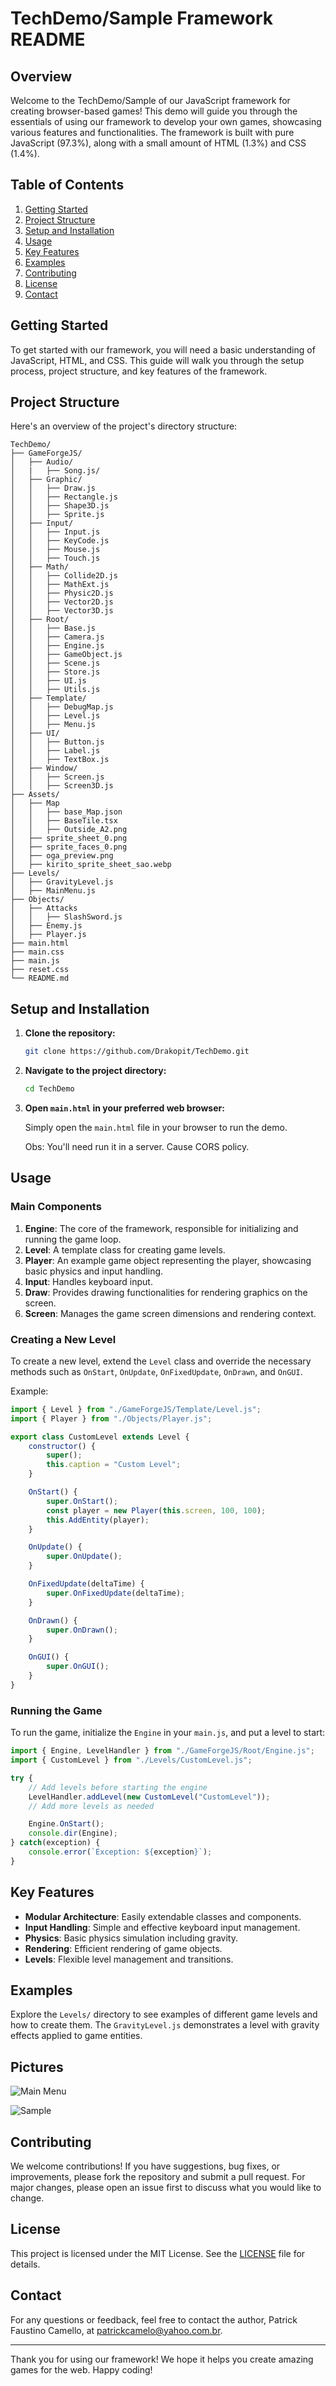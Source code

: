 # TechDemo/Sample Framework README

## Overview

Welcome to the TechDemo/Sample of our JavaScript framework for creating browser-based games! This demo will guide you through the essentials of using our framework to develop your own games, showcasing various features and functionalities. The framework is built with pure JavaScript (97.3%), along with a small amount of HTML (1.3%) and CSS (1.4%).

## Table of Contents

1. [Getting Started](#getting-started)
2. [Project Structure](#project-structure)
3. [Setup and Installation](#setup-and-installation)
4. [Usage](#usage)
5. [Key Features](#key-features)
6. [Examples](#examples)
7. [Contributing](#contributing)
8. [License](#license)
9. [Contact](#contact)

## Getting Started

To get started with our framework, you will need a basic understanding of JavaScript, HTML, and CSS. This guide will walk you through the setup process, project structure, and key features of the framework.

## Project Structure

Here's an overview of the project's directory structure:

```
TechDemo/
├── GameForgeJS/
│   ├── Audio/
│   |   ├── Song.js/
│   ├── Graphic/
│   │   ├── Draw.js
│   │   ├── Rectangle.js
│   │   ├── Shape3D.js
│   │   ├── Sprite.js
│   ├── Input/
│   │   ├── Input.js
│   │   ├── KeyCode.js
│   │   ├── Mouse.js
│   │   ├── Touch.js
│   ├── Math/
│   │   ├── Collide2D.js
│   │   ├── MathExt.js
│   │   ├── Physic2D.js
│   │   ├── Vector2D.js
│   │   ├── Vector3D.js
│   ├── Root/
│   │   ├── Base.js
│   │   ├── Camera.js
│   │   ├── Engine.js
│   │   ├── GameObject.js
│   │   ├── Scene.js
│   │   ├── Store.js
│   │   ├── UI.js
│   │   ├── Utils.js
│   ├── Template/
│   │   ├── DebugMap.js
│   │   ├── Level.js
│   │   ├── Menu.js
│   ├── UI/
│   │   ├── Button.js
│   │   ├── Label.js
│   │   ├── TextBox.js
│   ├── Window/
│   │   ├── Screen.js
│   │   ├── Screen3D.js
├── Assets/
│   ├── Map
│   │   ├── base_Map.json
│   │   ├── BaseTile.tsx
│   │   ├── Outside_A2.png
│   ├── sprite_sheet_0.png
│   ├── sprite_faces_0.png
│   ├── oga_preview.png
│   ├── kirito_sprite_sheet_sao.webp
├── Levels/
│   ├── GravityLevel.js
│   ├── MainMenu.js
├── Objects/
│   ├── Attacks
│   │   ├── SlashSword.js
│   ├── Enemy.js
│   ├── Player.js
├── main.html
├── main.css
├── main.js
├── reset.css
└── README.md
```

## Setup and Installation

1. **Clone the repository:**

   ```sh
   git clone https://github.com/Drakopit/TechDemo.git
   ```

2. **Navigate to the project directory:**

   ```sh
   cd TechDemo
   ```

3. **Open `main.html` in your preferred web browser:**

   Simply open the `main.html` file in your browser to run the demo.

   Obs: You'll need run it in a server. Cause CORS policy.

## Usage

### Main Components

1. **Engine**: The core of the framework, responsible for initializing and running the game loop.
2. **Level**: A template class for creating game levels.
3. **Player**: An example game object representing the player, showcasing basic physics and input handling.
4. **Input**: Handles keyboard input.
5. **Draw**: Provides drawing functionalities for rendering graphics on the screen.
6. **Screen**: Manages the game screen dimensions and rendering context.

### Creating a New Level

To create a new level, extend the `Level` class and override the necessary methods such as `OnStart`, `OnUpdate`, `OnFixedUpdate`, `OnDrawn`, and `OnGUI`.

Example:

```javascript
import { Level } from "./GameForgeJS/Template/Level.js";
import { Player } from "./Objects/Player.js";

export class CustomLevel extends Level {
    constructor() {
        super();
        this.caption = "Custom Level";
    }

    OnStart() {
        super.OnStart();
        const player = new Player(this.screen, 100, 100);
        this.AddEntity(player);
    }

    OnUpdate() {
        super.OnUpdate();
    }

    OnFixedUpdate(deltaTime) {
        super.OnFixedUpdate(deltaTime);
    }

    OnDrawn() {
        super.OnDrawn();
    }

    OnGUI() {
        super.OnGUI();
    }
}
```

### Running the Game

To run the game, initialize the `Engine` in your `main.js`, and put a level to start:

```javascript
import { Engine, LevelHandler } from "./GameForgeJS/Root/Engine.js";
import { CustomLevel } from "./Levels/CustomLevel.js";

try {
    // Add levels before starting the engine
    LevelHandler.addLevel(new CustomLevel("CustomLevel"));
    // Add more levels as needed

    Engine.OnStart();
    console.dir(Engine);
} catch(exception) {
    console.error(`Exception: ${exception}`);
}
```

## Key Features

- **Modular Architecture**: Easily extendable classes and components.
- **Input Handling**: Simple and effective keyboard input management.
- **Physics**: Basic physics simulation including gravity.
- **Rendering**: Efficient rendering of game objects.
- **Levels**: Flexible level management and transitions.

## Examples

Explore the `Levels/` directory to see examples of different game levels and how to create them. The `GravityLevel.js` demonstrates a level with gravity effects applied to game entities.

## Pictures

![Main Menu](Images/Main_menu.png)

![Sample](Images/Sample.png)

## Contributing

We welcome contributions! If you have suggestions, bug fixes, or improvements, please fork the repository and submit a pull request. For major changes, please open an issue first to discuss what you would like to change.

## License

This project is licensed under the MIT License. See the [LICENSE](LICENSE) file for details.

## Contact

For any questions or feedback, feel free to contact the author, Patrick Faustino Camello, at [patrickcamelo@yahoo.com.br](mailto:patrickcamelo@yahoo.com.br).

---

Thank you for using our framework! We hope it helps you create amazing games for the web. Happy coding!
